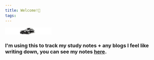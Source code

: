 ```yaml
---
title: Welcome!👋
tags:
---
```

<img src="./e30drift.png" padding=inherit display=block width=30% margin=auto text-align=center>


### I'm using this to track my study notes + any blogs I feel like writing down, you can see my notes [here](/posts/).